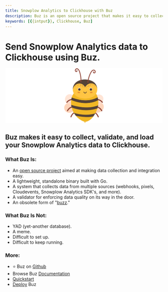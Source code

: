```yaml
---
title: Snowplow Analytics to Clickhouse with Buz
description: Buz is an open source project that makes it easy to collect, validate, and load Snowplow Analytics data to Clickhouse.
keywords: [{{intput}}, Clickhouse, Buz]
---
```


# Send Snowplow Analytics data to Clickhouse using Buz.

![buzz](../../../static/img/buzz.png)


## Buz makes it easy to collect, validate, and load your Snowplow Analytics data to Clickhouse.


### What Buz Is:

- An [open source project](https://github.com/silverton-io/buz) aimed at making data collection and integration easy.
- A lightweight, standalone binary built with Go.
- A system that collects data from multiple sources (webhooks, pixels, Cloudevents, Snowplow Analytics SDK's, and more).
- A validator for enforcing data quality on its way in the door.
- An obsolete form of "[buzz](https://www.merriam-webster.com/dictionary/buzz)."


### What Buz Is Not:

- YAD (yet-another database).
- A meme.
- Difficult to set up.
- Difficult to keep running.


### More:
- ⭐ Buz on [Github](https://github.com/silverton-io/buz)
- Browse Buz [Documentation](/)
- [Quickstart](/examples/quickstart)
- [Deploy](category/deploying-buz) Buz
